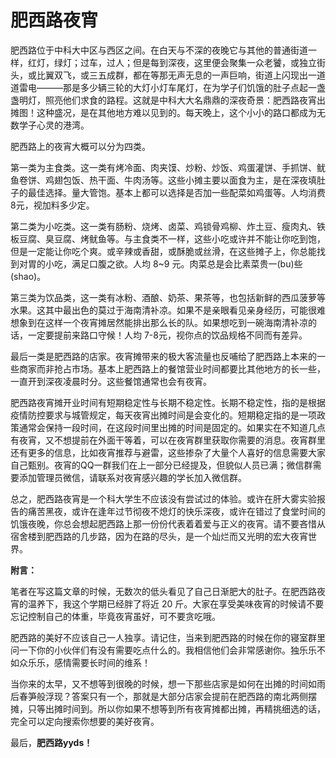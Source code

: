# 肥西路夜宵

肥西路位于中科大中区与西区之间。在白天与不深的夜晚它与其他的普通街道一样，红灯，绿灯；过车，过人；但是每到深夜，这里便会聚集一众老饕，或独立街头，或比翼双飞，或三五成群，都在等那无声无息的一声巨响，街道上闪现出一道道雷电———那是多少辆三轮的大灯小灯车尾灯，在为学子们饥饿的肚子点起一盏盏明灯，照亮他们求食的路程。这就是中科大大名鼎鼎的深夜奇景：肥西路夜宵出摊图！这种盛况，是在其他地方难以见到的。每天晚上，这个小小的路口都成为无数学子心灵的港湾。

肥西路上的夜宵大概可以分为四类。

第一类为主食类。这一类有烤冷面、肉夹馍、炒粉、炒饭、鸡蛋灌饼、手抓饼、鱿鱼卷饼、鸡翅包饭、热干面、牛肉汤等。这些小摊主要以面食为主，是在深夜填肚子的最佳选择。量大管饱。基本上都可以选择是否加一些配菜如鸡蛋等。人均消费8元，视加料多少定。

第二类为小吃类。这一类有肠粉、烧烤、卤菜、鸡锁骨鸡柳、炸土豆、瘦肉丸、铁板豆腐、臭豆腐、烤鱿鱼等。与主食类不一样，这些小吃或许并不能让你吃到饱，但是一定能让你吃个爽。或辛辣或香甜，或酥脆或丝滑，在这些摊子上，你总能找到对胃的小吃，满足口腹之欲。人均 8\~9 元。肉菜总是会比素菜贵一(bu)些(shao)。

第三类为饮品类，这一类有冰粉、酒酿、奶茶、果茶等，也包括新鲜的西瓜菠萝等水果。这其中最出色的莫过于海南清补凉。如果不是亲眼看见亲身经历，可能很难想象到在这样一个夜宵摊居然能排出那么长的队。如果想吃到一碗海南清补凉的话，一定要提前来路口守候！人均 7-8元，视你点的饮品规格不同而有差异。

最后一类是肥西路的店家。夜宵摊带来的极大客流量也反哺给了肥西路上本来的一些商家而非抢占市场。基本上肥西路上的餐馆营业时间都要比其他地方的长一些，一直开到深夜凌晨时分。这些餐馆通常也会有夜宵。

肥西路夜宵摊开业时间有短期稳定性与长期不稳定性。长期不稳定性，指的是根据疫情防控要求与城管规定，每天夜宵出摊时间是会变化的。短期稳定指的是一项政策通常会保持一段时间，在这段时间里出摊的时间是固定的。如果实在不知道几点有夜宵，又不想提前在外面干等着，可以在夜宵群里获取你需要的消息。夜宵群里还有更多的信息，比如夜宵推荐与避雷，这些掺杂了大量个人喜好的信息需要大家自己甄别。夜宵的QQ一群我们在上一部分已经提及，但貌似人员已满；微信群需要添加管理员微信，请联系对夜宵感兴趣的学长加入微信群。

总之，肥西路夜宵是一个科大学生不应该没有尝试过的体验。或许在肝大雾实验报告的痛苦黑夜，或许在逢年过节彻夜不熄灯的快乐深夜，或许在错过了食堂时间的饥饿夜晚，你总会想起肥西路上那一份份代表着着爱与正义的夜宵。请不要吝惜从宿舍楼到肥西路的几步路，因为在路的尽头，是一个灿烂而又光明的宏大夜宵世界。



**附言：**

笔者在写这篇文章的时候，无数次的低头看见了自己日渐肥大的肚子。在肥西路夜宵的温养下，我这个学期已经胖了将近 20 斤。大家在享受美味夜宵的时候请不要忘记控制自己的体重，毕竟夜宵虽好，可不要贪吃哦。

肥西路的美好不应该自己一人独享。请记住，当来到肥西路的时候在你的寝室群里问一下你的小伙伴们有没有需要吃点什么的。我相信他们会非常感谢你。独乐乐不如众乐乐，感情需要长时间的维系！

当你来的太早，又不想等到很晚的时候，想一下那些店家是如何在出摊的时间如雨后春笋般浮现？答案只有一个，那就是大部分店家会提前在肥西路的南北两侧摆摊，只等出摊时间到。所以你如果不想等到所有夜宵摊都出摊，再精挑细选的话，完全可以定向搜索你想要的美好夜宵。

最后，**肥西路yyds！**

